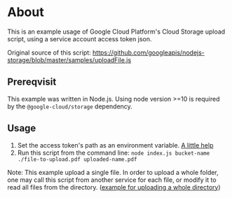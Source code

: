 # About

This is an example usage of Google Cloud Platform's Cloud Storage upload script, using a service account access token json.

Original source of this script: https://github.com/googleapis/nodejs-storage/blob/master/samples/uploadFile.js


## Prereqvisit

This example was written in Node.js. Using node version >=10 is required by the `@google-cloud/storage` dependency.

## Usage

1. Set the access token's path as an environment variable. [A little help](https://cloud.google.com/docs/authentication/getting-started#setting_the_environment_variable)
2. Run this script from the command line: `node index.js bucket-name ./file-to-upload.pdf uploaded-name.pdf`

Note: This example upload a single file. In order to upload a whole folder, one may call this script from another service for each file, or modify it to read all files from the directory. ([example for uploading a whole directory](https://github.com/googleapis/nodejs-storage/blob/master/samples/uploadDirectory.js))
